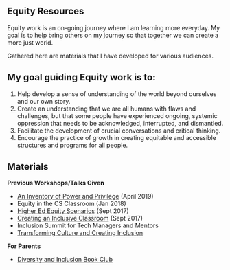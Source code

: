 ## Equity Resources
Equity work is an on-going journey where I am learning more everyday. My goal is to help bring others on my journey so that together we can create a more just world.

Gathered here are materials that I have developed for various audiences.

## My goal guiding Equity work is to:
1. Help develop a sense of understanding of the world beyond ourselves and our own story.
1. Create an understanding that we are all humans with flaws and challenges, but that some people have experienced ongoing, systemic oppression that needs to be acknowledged,  interrupted, and dismantled.
1. Facilitate the development of crucial conversations and critical thinking.
1. Encourage the practice of growth in creating equitable and accessible structures and programs for all people.

## Materials
**Previous Workshops/Talks Given**
  + [An Inventory of Power and Privilege](https://docs.google.com/document/d/1N6p-Szg3mPf6iq1MsmQa6egBEivczjUIXB5Dx9H_nm4/edit?usp=sharing) (April 2019)
  + Equity in the CS Classroom (Jan 2018)
  + [Higher Ed Equity Scenarios](https://docs.google.com/document/d/1Zg5SKZ5lr0CLROqRWU2z8bLv1-k0K1AazufIoabMMM0/edit?usp=sharing) (Sept 2017)
  + [Creating an Inclusive Classroom](https://docs.google.com/presentation/d/13qbQza5we7r38923vBK1UP0AGY7SQUQOopprLbAOOg0/edit?usp=sharing) (Sept 2017)
  + Inclusion Summit for Tech Managers and Mentors
  + [Transforming Culture and Creating Inclusion](https://docs.google.com/presentation/d/1af3iloj3CTP31vn6H9RuUX1jJsW_amt9HYxvyuKJwMY/edit?usp=sharing)

**For Parents**
  + [Diversity and Inclusion Book Club](https://docs.google.com/document/d/1O07b-gLG7yuIDfmNxHhfz_1Bkuo2k1NiBwi49D5p7fI/edit?usp=sharing)
